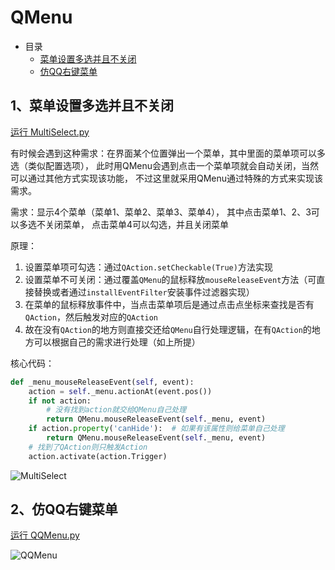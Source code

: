 # QMenu

- 目录
  - [菜单设置多选并且不关闭](#1菜单设置多选并且不关闭)
  - [仿QQ右键菜单](#2仿QQ右键菜单)

## 1、菜单设置多选并且不关闭

[运行 MultiSelect.py](MultiSelect.py)

有时候会遇到这种需求：在界面某个位置弹出一个菜单，其中里面的菜单项可以多选（类似配置选项），
此时用QMenu会遇到点击一个菜单项就会自动关闭，当然可以通过其他方式实现该功能，
不过这里就采用QMenu通过特殊的方式来实现该需求。

需求：显示4个菜单（菜单1、菜单2、菜单3、菜单4），
其中点击菜单1、2、3可以多选不关闭菜单，
点击菜单4可以勾选，并且关闭菜单

原理：

1. 设置菜单项可勾选：通过`QAction.setCheckable(True)`方法实现
2. 设置菜单不可关闭：通过覆盖`QMenu`的鼠标释放`mouseReleaseEvent`方法（可直接替换或者通过`installEventFilter`安装事件过滤器实现）
3. 在菜单的鼠标释放事件中，当点击菜单项后是通过点击点坐标来查找是否有`QAction`，然后触发对应的`QAction`
4. 故在没有`QAction`的地方则直接交还给`QMenu`自行处理逻辑，在有`QAction`的地方可以根据自己的需求进行处理（如上所提）

核心代码：

```python
def _menu_mouseReleaseEvent(self, event):
    action = self._menu.actionAt(event.pos())
    if not action:
        # 没有找到action就交给QMenu自己处理
        return QMenu.mouseReleaseEvent(self._menu, event)
    if action.property('canHide'):  # 如果有该属性则给菜单自己处理
        return QMenu.mouseReleaseEvent(self._menu, event)
    # 找到了QAction则只触发Action
    action.activate(action.Trigger)
```

![MultiSelect](ScreenShot/MultiSelect.gif)

## 2、仿QQ右键菜单

[运行 QQMenu.py](QQMenu.py)

![QQMenu](ScreenShot/QQMenu.gif)
